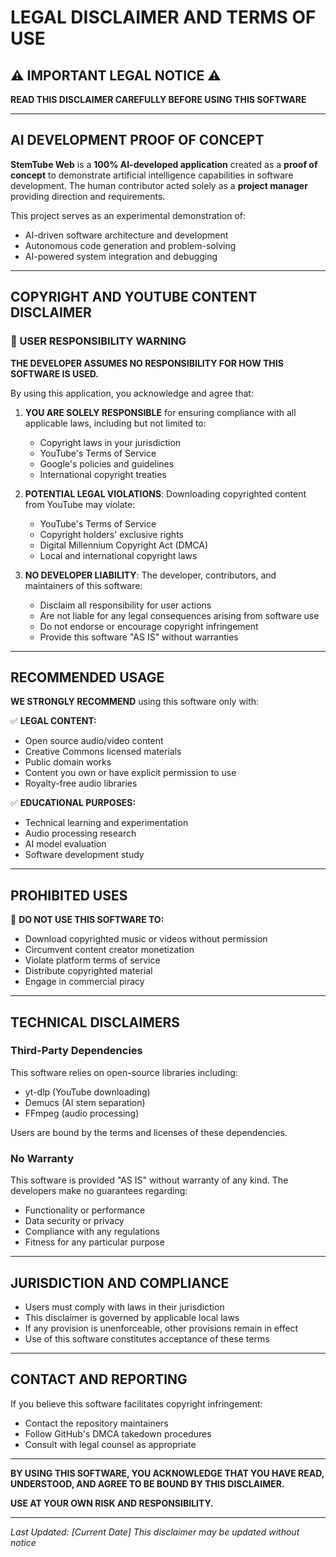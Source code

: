 # LEGAL DISCLAIMER AND TERMS OF USE

## ⚠️ IMPORTANT LEGAL NOTICE ⚠️

**READ THIS DISCLAIMER CAREFULLY BEFORE USING THIS SOFTWARE**

---

## AI DEVELOPMENT PROOF OF CONCEPT

**StemTube Web** is a **100% AI-developed application** created as a **proof of concept** to demonstrate artificial intelligence capabilities in software development. The human contributor acted solely as a **project manager** providing direction and requirements.

This project serves as an experimental demonstration of:
- AI-driven software architecture and development
- Autonomous code generation and problem-solving
- AI-powered system integration and debugging

---

## COPYRIGHT AND YOUTUBE CONTENT DISCLAIMER

### 🚨 USER RESPONSIBILITY WARNING

**THE DEVELOPER ASSUMES NO RESPONSIBILITY FOR HOW THIS SOFTWARE IS USED.**

By using this application, you acknowledge and agree that:

1. **YOU ARE SOLELY RESPONSIBLE** for ensuring compliance with all applicable laws, including but not limited to:
   - Copyright laws in your jurisdiction
   - YouTube's Terms of Service
   - Google's policies and guidelines
   - International copyright treaties

2. **POTENTIAL LEGAL VIOLATIONS**: Downloading copyrighted content from YouTube may violate:
   - YouTube's Terms of Service
   - Copyright holders' exclusive rights
   - Digital Millennium Copyright Act (DMCA)
   - Local and international copyright laws

3. **NO DEVELOPER LIABILITY**: The developer, contributors, and maintainers of this software:
   - Disclaim all responsibility for user actions
   - Are not liable for any legal consequences arising from software use
   - Do not endorse or encourage copyright infringement
   - Provide this software "AS IS" without warranties

---

## RECOMMENDED USAGE

**WE STRONGLY RECOMMEND** using this software only with:

✅ **LEGAL CONTENT:**
- Open source audio/video content
- Creative Commons licensed materials
- Public domain works
- Content you own or have explicit permission to use
- Royalty-free audio libraries

✅ **EDUCATIONAL PURPOSES:**
- Technical learning and experimentation
- Audio processing research
- AI model evaluation
- Software development study

---

## PROHIBITED USES

🚫 **DO NOT USE THIS SOFTWARE TO:**
- Download copyrighted music or videos without permission
- Circumvent content creator monetization
- Violate platform terms of service
- Distribute copyrighted material
- Engage in commercial piracy

---

## TECHNICAL DISCLAIMERS

### Third-Party Dependencies
This software relies on open-source libraries including:
- yt-dlp (YouTube downloading)
- Demucs (AI stem separation)
- FFmpeg (audio processing)

Users are bound by the terms and licenses of these dependencies.

### No Warranty
This software is provided "AS IS" without warranty of any kind. The developers make no guarantees regarding:
- Functionality or performance
- Data security or privacy
- Compliance with any regulations
- Fitness for any particular purpose

---

## JURISDICTION AND COMPLIANCE

- Users must comply with laws in their jurisdiction
- This disclaimer is governed by applicable local laws
- If any provision is unenforceable, other provisions remain in effect
- Use of this software constitutes acceptance of these terms

---

## CONTACT AND REPORTING

If you believe this software facilitates copyright infringement:
- Contact the repository maintainers
- Follow GitHub's DMCA takedown procedures
- Consult with legal counsel as appropriate

---

**BY USING THIS SOFTWARE, YOU ACKNOWLEDGE THAT YOU HAVE READ, UNDERSTOOD, AND AGREE TO BE BOUND BY THIS DISCLAIMER.**

**USE AT YOUR OWN RISK AND RESPONSIBILITY.**

---

*Last Updated: [Current Date]*
*This disclaimer may be updated without notice*